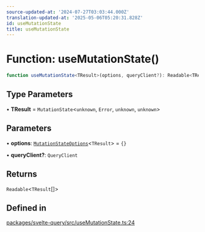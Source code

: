 ```yaml
---
source-updated-at: '2024-07-27T03:03:44.000Z'
translation-updated-at: '2025-05-06T05:20:31.828Z'
id: useMutationState
title: useMutationState
---
```


# Function: useMutationState()

```ts
function useMutationState<TResult>(options, queryClient?): Readable<TResult[]>
```

## Type Parameters

• **TResult** = `MutationState`\<`unknown`, `Error`, `unknown`, `unknown`\>

## Parameters

• **options**: [`MutationStateOptions`](../type-aliases/mutationstateoptions.md)\<`TResult`\> = `{}`

• **queryClient?**: `QueryClient`

## Returns

`Readable`\<`TResult`[]\>

## Defined in

[packages/svelte-query/src/useMutationState.ts:24](https://github.com/TanStack/query/blob/dac5da5416b82b0be38a8fb34dde1fc6670f0a59/packages/svelte-query/src/useMutationState.ts#L24)
